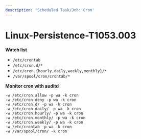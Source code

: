 ```yaml
---
description: 'Scheduled Task/Job: Cron'
---
```


# Linux-Persistence-T1053.003

**Watch list**

* `/etc/crontab`
* `/etc/cron.d/*`
* `/etc/cron.{hourly,daily,weekly,monthly}/*`
* `/var/spool/cron/crontab/*`

**Monitor cron with auditd**

```
-w /etc/cron.allow -p wa -k cron
-w /etc/cron.deny -p wa -k cron
-w /etc/cron.d/ -p wa -k cron
-w /etc/cron.daily/ -p wa -k cron
-w /etc/cron.hourly/ -p wa -k cron
-w /etc/cron.monthly/ -p wa -k cron
-w /etc/cron.weekly/ -p wa -k cron
-w /etc/crontab -p wa -k cron
-w /var/spool/cron/ -k cron
```




